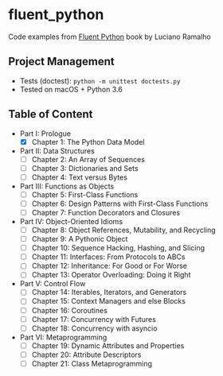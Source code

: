 # fluent_python

Code examples from [Fluent Python][1] book by Luciano Ramalho

 [1]: https://www.goodreads.com/book/show/22800567-fluent-python

## Project Management

- Tests (doctest): `python -m unittest doctests.py`
- Tested on macOS + Python 3.6

## Table of Content

- Part I: Prologue
  - [x] Chapter 1: The Python Data Model
- Part II: Data Structures
  - [ ] Chapter 2: An Array of Sequences
  - [ ] Chapter 3: Dictionaries and Sets
  - [ ] Chapter 4: Text versus Bytes
- Part III: Functions as Objects
  - [ ] Chapter 5: First-Class Functions
  - [ ] Chapter 6: Design Patterns with First-Class Functions
  - [ ] Chapter 7: Function Decorators and Closures
- Part IV: Object-Oriented Idioms
  - [ ] Chapter 8: Object References, Mutability, and Recycling
  - [ ] Chapter 9: A Pythonic Object
  - [ ] Chapter 10: Sequence Hacking, Hashing, and Slicing
  - [ ] Chapter 11: Interfaces: From Protocols to ABCs
  - [ ] Chapter 12: Inheritance: For Good or For Worse
  - [ ] Chapter 13: Operator Overloading: Doing it Right
- Part V: Control Flow
  - [ ] Chapter 14: Iterables, Iterators, and Generators
  - [ ] Chapter 15: Context Managers and else Blocks
  - [ ] Chapter 16: Coroutines
  - [ ] Chapter 17: Concurrency with Futures
  - [ ] Chapter 18: Concurrency with asyncio
- Part VI: Metaprogramming
  - [ ] Chapter 19: Dynamic Attributes and Properties
  - [ ] Chapter 20: Attribute Descriptors
  - [ ] Chapter 21: Class Metaprogramming
